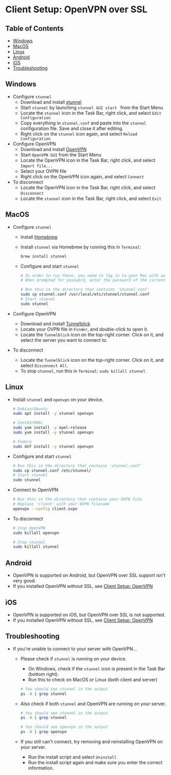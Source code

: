 # Client Setup: OpenVPN over SSL

## Table of Contents

- [Windows](#windows)
- [MacOS](#macos)
- [Linux](#linux)
- [Android](#android)
- [iOS](#ios)
- [Troubleshooting](#troubleshooting)

## Windows

- Configure `stunnel`
  - Download and install [stunnel](https://www.stunnel.org/downloads.html) 
  - Start `stunnel` by launching `stunnel GUI start ` from the Start Menu
  - Locate the `stunnel` icon in the Task Bar, right click, and select `Edit Configuration`
  - Copy everything in `stunnel.conf` and paste into the `stunnel` configuration file. Save and close it after editing.
  - Right click on the `stunnel` icon again, and select `Reload Configuration`
- Configure OpenVPN
  - Download and install [OpenVPN](https://openvpn.net/index.php/open-source/downloads.html)
  - Start `OpenVPN GUI` from the Start Menu
  - Locate the OpenVPN icon in the Task Bar, right click, and select `Import file...`
  - Select your OVPN file
  - Right click on the OpenVPN icon again, and select `Connect`
- To disconnect
  - Locate the OpenVPN icon in the Task Bar, right click, and select `Disconnect`
  - Locate the `stunnel` icon in the Task Bar, right click, and select `Exit`

## MacOS

- Configure `stunnel`

  - Install [Homebrew](https://brew.sh/)

  - Install `stunnel` via Homebrew by running this in `Terminal`:

    ```bash
    brew install stunnel
    ```

  - Configure and start `stunnel`

    ```bash
    # In order to run these, you need to log in to your Mac with an administrator account. 
    # When prompted for password, enter the password of the current user,

    # Run this in the directory that contains 'stunnel.conf'
    sudo cp stunnel.conf /usr/local/etc/stunnel/stunnel.conf
    # Start stunnel
    sudo stunnel
    ```

- Configure OpenVPN

  - Download and install [Tunnelblick](https://tunnelblick.net/)
  - Locate your OVPN file in `Finder`, and double-click to open it.
  - Locate the `Tunnelblick` icon on the top-right corner. Click on it, and select the server you want to connect to.

- To disconnect

  - Locate the `Tunnelblick` icon on the top-right corner. Click on it, and select `Disconnect All`.
  - To stop `stunnel`, run this in `Terminal`: `sudo killall stunnel`

## Linux

- Install `stunnel` and `openvpn` on your device.

  ```bash
  # Debian/Ubuntu
  sudo apt install -y stunnel openvpn

  # CentOS/RHEL
  sudo yum install -y epel-release
  sudo yum install -y stunnel openvpn

  # Fedora
  sudo dnf install -y stunnel openvpn
  ```

- Configure and start `stunnel`

  ```bash
  # Run this in the directory that contains 'stunnel.conf'
  sudo cp stunnel.conf /etc/stunnel/
  # Start stunnel
  sudo stunnel
  ```

- Connect to OpenVPN

  ```bash
  # Run this in the directory that contains your OVPN file
  # Replace 'client' with your OVPN filename
  openvpn --config client.ovpn
  ```

- To disconnect

  ```bash
  # Stop OpenVPN
  sudo killall openvpn

  # Stop stunnel
  sudo killall stunnel
  ```

## Android

- OpenVPN is supported on Android, but OpenVPN over SSL support isn't very good.
- If you installed OpenVPN without SSL, see [Client Setup: OpenVPN](Documentation/client-ovpn.md)

## iOS

- OpenVPN is supported on iOS, but OpenVPN over SSL is not supported.
- If you installed OpenVPN without SSL, see [Client Setup: OpenVPN](Documentation/client-ovpn.md)

## Troubleshooting

- If you're unable to connect to your server with OpenVPN...

  - Please check if `stunnel` is running on your device. 

    - On Windows, check if the `stunnel` icon is present in the Task Bar (bottom right).
    - Run this to check on MacOS or Linux (both client and server)

    ```bash
    # You should see stunnel in the output
    ps -A | grep stunnel
    ```

  - Also check if both `stunnel` and OpenVPN are running on your server.

    ```bash
    # You should see stunnel in the output
    ps -A | grep stunnel

    # You should see openvpn in the output
    ps -A | grep openvpn
    ```

  - If you still can't connect, try removing and reinstalling OpenVPN on your server. 
    - Run the install script and select `Uninstall`
    - Run the install script again and make sure you enter the correct information.
